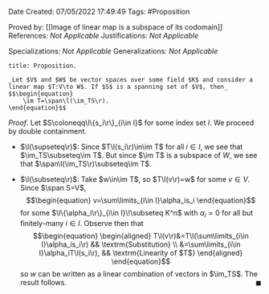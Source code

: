 <div class="topSpace"></div>

Date Created: 07/05/2022 17:49:49
Tags: #Proposition

Proved by: [[Image of linear map is a subspace of its codomain]]
References: _Not Applicable_
Justifications: _Not Applicable_

Specializations: _Not Applicable_
Generalizations: _Not Applicable_

``` ad-Proposition
title: Proposition.

_Let $V$ and $W$ be vector spaces over some field $K$ and consider a linear map $T:V\to W$. If $S$ is a spanning set of $V$, then_
$$\begin{equation}
    \im T=\span\l(\im_TS\r).
\end{equation}$$

```

_Proof_. Let $S\coloneqq\l\{s_i\r\}_{i\in I}$ for some index set $I$. We proceed by double containment.
* $\l(\supseteq\r)$: Since $T\l(s_i\r)\in\im T$ for all $i\in I$, we see that $\im_TS\subseteq\im T$. But since $\im T$ is a subspace of $W$, we see that $\span\l(\im_TS\r)\subseteq\im T$.

* $\l(\subseteq\r)$: Take $w\in\im T$, so $T\l(v\r)=w$ for some $v\in V$. Since $\span S=V$,
$$\begin{equation}
    v=\sum\limits_{i\in I}\alpha_is_i 
\end{equation}$$
for some $\l\{\alpha_i\r\}_{i\in I}\!\subseteq K^n$ with $\alpha_i=0$ for all but finitely-many $i\in I$. Observe then that
$$\begin{equation}
    \begin{aligned}
        T\l(v\r)&=T\l(\sum\limits_{i\in I}\alpha_is_i\r) && \textrm{Substitution} \\
        &=\sum\limits_{i\in I}\alpha_iT\l(s_i\r), && \textrm{Linearity of $T$}
    \end{aligned}
\end{equation}$$
so $w$ can be written as a linear combination of vectors in $\im_TS$. The result follows.<span style="float:right;">$\blacksquare$</span>
